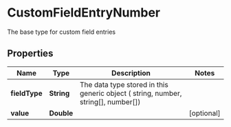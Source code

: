 

# CustomFieldEntryNumber

The base type for custom field entries

## Properties

Name | Type | Description | Notes
------------ | ------------- | ------------- | -------------
**fieldType** | **String** | The data type stored in this generic object ( string, number, string[], number[]) | 
**value** | **Double** |  |  [optional]



